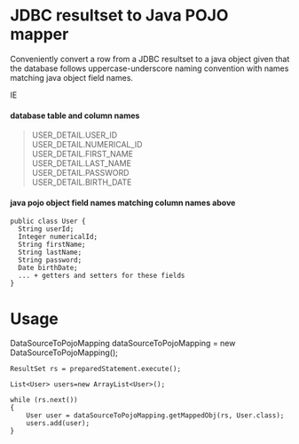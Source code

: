 JDBC resultset to Java POJO mapper
==================================

Conveniently convert a row from a JDBC resultset to a java object given that the database follows uppercase-underscore naming convention with names matching java object field names.  

IE
#### database table and column names
> USER_DETAIL.USER_ID  
> USER_DETAIL.NUMERICAL_ID  
> USER_DETAIL.FIRST_NAME  
> USER_DETAIL.LAST_NAME  
> USER_DETAIL.PASSWORD  
> USER_DETAIL.BIRTH_DATE  

#### java pojo object field names matching column names above

	public class User {
	  String userId;  
	  Integer numericalId;  
	  String firstName;  
	  String lastName;  
	  String password;  
	  Date birthDate;  
	  ... + getters and setters for these fields
	}

Usage
=====
  DataSourceToPojoMapping dataSourceToPojoMapping = new DataSourceToPojoMapping();
	
	ResultSet rs = preparedStatement.execute();
	
	List<User> users=new ArrayList<User>();
	
	while (rs.next())
	{
		User user = dataSourceToPojoMapping.getMappedObj(rs, User.class);	
		users.add(user);
	}


